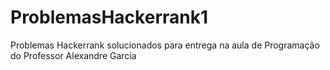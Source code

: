 # ProblemasHackerrank1
Problemas Hackerrank solucionados para entrega na aula de Programação do Professor Alexandre Garcia
